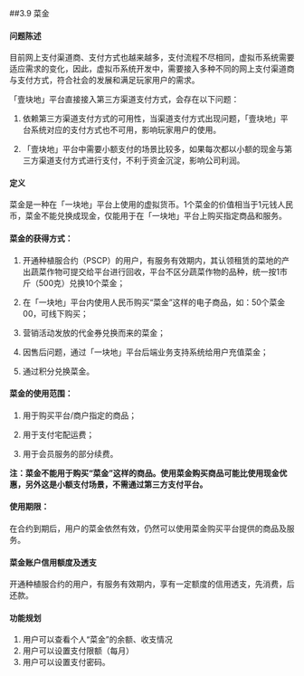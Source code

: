 ##3.9 菜金

#### 问题陈述
目前网上支付渠道商、支付方式也越来越多，支付流程不尽相同，虚拟币系统需要适应需求的变化，因此，虚拟币系统开发中，需要接入多种不同的网上支付渠道商与支付方式，符合社会的发展和满足玩家用户的需求。

「壹块地」平台直接接入第三方渠道支付方式，会存在以下问题：

1. 依赖第三方渠道支付方式的可用性，当渠道支付方式出现问题，「壹块地」平台系统对应的支付方式也不可用，影响玩家用户的使用。

2. 「壹块地」平台中需要小额支付的场景比较多，如果每次都以小额的现金与第三方渠道支付方式进行支付，不利于资金沉淀，影响公司利润。


#### 定义

菜金是一种在「一块地」平台上使用的虚拟货币。1个菜金的价值相当于1元钱人民币，菜金不能兑换成现金，仅能用于在「一块地」平台上购买指定商品和服务。

#### 菜金的获得方式：

1. 开通种植服合约（PSCP）的用户，有服务有效期内，其认领租赁的菜地的产出蔬菜作物可提交给平台进行回收，平台不区分蔬菜作物的品种，统一按1市斤（500克）兑换10个菜金；

2. 在「一块地」平台内使用人民币购买“菜金”这样的电子商品，如：50个菜金00，可线下购买；

3. 营销活动发放的代金券兑换而来的菜金；

4. 因售后问题，通过「一块地」平台后端业务支持系统给用户充值菜金；

5. 通过积分兑换菜金。

#### 菜金的使用范围：

1. 用于购买平台/商户指定的商品；

2. 用于支付宅配运费；

3. 用于会员服务的部分续费。

**注：菜金不能用于购买“菜金”这样的商品。使用菜金购买商品可能比使用现金优惠，另外这是小额支付场景，不需通过第三方支付平台。**

#### 使用期限：

在合约到期后，用户的菜金依然有效，仍然可以使用菜金购买平台提供的商品及服务。

#### 菜金账户信用额度及透支

开通种植服合约的用户，有服务有效期内，享有一定额度的信用透支，先消费，后还款。

#### 功能规划

1. 用户可以查看个人“菜金”的余额、收支情况
2. 用户可以设置支付限额（每月）
3. 用户可以设置支付密码。


